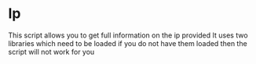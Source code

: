 # Ip
This script allows you to get full information on the ip provided
It uses two libraries which need to be loaded if you do not have them loaded then the script will not work for you
